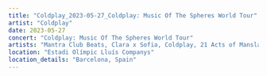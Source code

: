 ```yaml
---
title: "Coldplay_2023-05-27_Coldplay: Music Of The Spheres World Tour"
artist: "Coldplay"
date: 2023-05-27
concert: "Coldplay: Music Of The Spheres World Tour"
artists: "Mantra Club Beats, Clara x Sofia, Coldplay, 21 Acts of Manslaughter	Grindcore	United States, Buckshot, ABBA, CHVRCHES, 9 Foot Super SoldierCrossoverHardcore, 12 Gauge Rampage, 324	Grindcore	Japan"
location: "Estadi Olímpic Lluís Companys"
location_details: "Barcelona, Spain"
---
```

